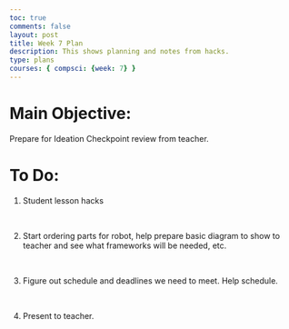 ```yaml
---
toc: true
comments: false
layout: post
title: Week 7 Plan
description: This shows planning and notes from hacks.
type: plans
courses: { compsci: {week: 7} }
---
```


# Main Objective:
Prepare for Ideation Checkpoint review from teacher. 

# To Do:
1) Student lesson hacks
<br>   

2) Start ordering parts for robot, help prepare basic diagram to show to teacher and see what frameworks will be needed, etc.
<br>

3) Figure out schedule and deadlines we need to meet. Help schedule.
<br>

4) Present to teacher.
<br>